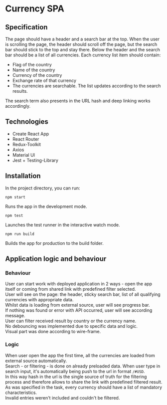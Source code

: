 # Currency SPA

## Specification
The page should have a header and a search bar at the top.
When the user is scrolling the page, the header should scroll off the page, but the search bar should stick to the top and stay there.
Below the header and the search bar should be a list of all currencies.
Each currency list item should contain:

- Flag of the country
- Name of the country
- Currency of the country
- Exchange rate of that currency
- The currencies are searchable. The list updates according to the search results.

The search term also presents in the URL hash and deep linking  works accordingly.

## Technologies
- Create React App
- React Router
- Redux-Toolkit
- Axios
- Material UI
- Jest + Testing-Library

## Installation
In the project directory, you can run:

`npm start`

Runs the app in the development mode.

`npm test`

Launches the test runner in the interactive watch mode.

`npm run build`

Builds the app for production to the build folder.

## Application logic and behaviour

### Behaviour

User can start work with deployed application in 2 ways - open the app itself or coming from shared link with predefined filter selected.</br>
User will see on the page: the header, sticky search bar, list of all qualifying currencies with appropriate data. </br>
Whilst data is loading from external source, user will see progress bar. </br>
If nothing was found or error with API occurred, user will see according message. </br>
User can filter received result by country or the currency name. </br>
No debouncing was implemented due to specific data and logic. </br>
Visual part was done according to wire-frame. 

### Logic

When user open the app the first time, all the currencies are loaded from external source automatically.<br/> 
Search - or filtering - is done on already preloaded data. When user type in search input, 
it's automatically being push to the url in format `/#USD`. </br>
In this way hash in the url is the single source of truth for the filtering process and
therefore allows to share the link with predefined filtered result. </br>
As was specified in the task, every currency should have a list of mandatory characteristics.<br/>
Invalid entries weren't included and couldn't be filtered.
